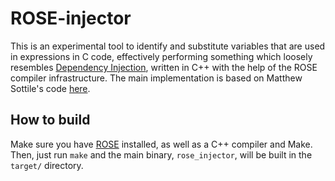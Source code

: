 # ROSE-injector

This is an experimental tool to identify and substitute variables that are used in expressions in C code, effectively performing something which loosely resembles [Dependency Injection](https://en.wikipedia.org/wiki/Dependency_injection), written in C++ with the help of the ROSE compiler infrastructure. The main implementation is based on Matthew Sottile's code [here](https://github.com/rose-compiler/rose/issues/228).

## How to build

Make sure you have [ROSE](https://github.com/rose-compiler/rose) installed, as well as a C++ compiler and Make. Then, just run `make` and the main binary, `rose_injector`, will be built in the `target/` directory.
